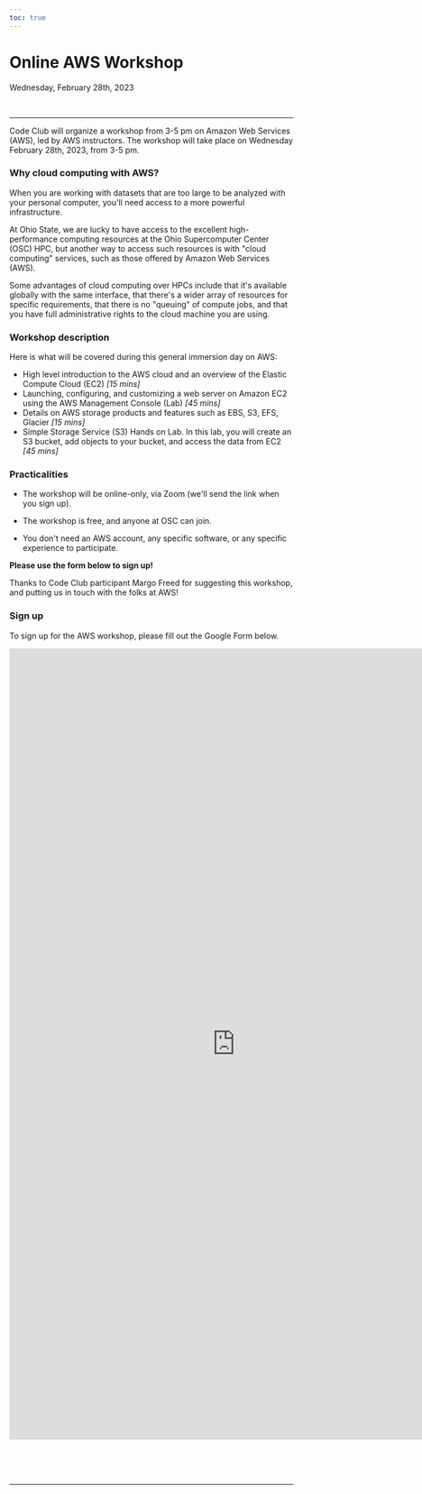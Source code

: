 ```yaml
---
toc: true
---
```


# Online AWS Workshop

Wednesday, February 28th, 2023

<br>

----

Code Club will organize a workshop from 3-5 pm on Amazon Web Services (AWS),
led by AWS instructors.
The workshop will take place on Wednesday February 28th, 2023, from 3-5 pm.

### Why cloud computing with AWS?

When you are working with datasets that are too large to be analyzed with your
personal computer,
you'll need access to a more powerful infrastructure.

At Ohio State, we are lucky to have access to the excellent high-performance
computing resources at the Ohio Supercomputer Center (OSC) HPC,
but another way to access such resources is with "cloud computing" services,
such as those offered by Amazon Web Services (AWS).

Some advantages of cloud computing over HPCs include that it's available
globally with the same interface,
that there's a wider array of resources for specific requirements,
that there is no "queuing" of compute jobs,
and that you have full administrative rights to the cloud machine you are using.

### Workshop description

Here is what will be covered during this general immersion day on AWS:

- High level introduction to the AWS cloud and an overview of the
  Elastic Compute Cloud (EC2) _[15 mins]_
- Launching, configuring, and customizing a web server on Amazon EC2 using the
  AWS Management Console (Lab) _[45 mins]_
- Details on AWS storage products and features such as EBS, S3, EFS, Glacier _[15 mins]_
- Simple Storage Service (S3) Hands on Lab.
  In this lab, you will create an S3 bucket,
  add objects to your bucket, and access the data from EC2 _[45 mins]_

### Practicalities

- The workshop will be online-only, via Zoom
  (we'll send the link when you sign up).

- The workshop is free, and anyone at OSC can join.

- You don't need an AWS account, any specific software,
  or any specific experience to participate.

**Please use the form below to sign up!**

Thanks to Code Club participant Margo Freed for suggesting this workshop,
and putting us in touch with the folks at AWS!

### Sign up

To sign up for the AWS workshop, please fill out the Google Form below.

<iframe src="https://docs.google.com/forms/d/e/1FAIpQLSfX3OdSi5z7V6uPc1mwnj5NMZjIlEe_bvdfWE4XOZkCzrfdhA/viewform?embedded=true" width="800" height="1404" frameborder="0" marginheight="0" marginwidth="0">Loading…</iframe>

<br/> <br/> <br/>

----

